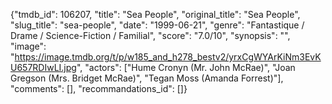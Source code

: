 {"tmdb_id": 106207, "title": "Sea People", "original_title": "Sea People", "slug_title": "sea-people", "date": "1999-06-21", "genre": "Fantastique / Drame / Science-Fiction / Familial", "score": "7.0/10", "synopsis": "", "image": "https://image.tmdb.org/t/p/w185_and_h278_bestv2/yrxCgWYArKiNm3EvKU657RDIwLI.jpg", "actors": ["Hume Cronyn (Mr. John McRae)", "Joan Gregson (Mrs. Bridget McRae)", "Tegan Moss (Amanda Forrest)"], "comments": [], "recommandations_id": []}
